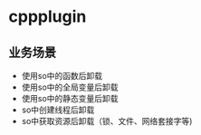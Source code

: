 # cppplugin

## 业务场景

- 使用so中的函数后卸载
- 使用so中的全局变量后卸载
- 使用so中的静态变量后卸载
- so中创建线程后卸载
- so中获取资源后卸载（锁、文件、网络套接字等)
